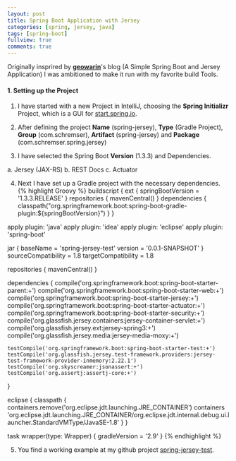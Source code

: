 ```yaml
---
layout: post
title: Spring Boot Application with Jersey
categories: [spring, jersey, java]
tags: [spring-boot]
fullview: true
comments: true
---
```


Originally insprired by **[geowarin](http://geowarin.github.io/a-simple-spring-boot-and-jersey-application.html)**'s blog 
(A Simple Spring Boot and Jersey Application) I was ambitioned to make it run with my favorite build Tools. 

#### 1. Setting up the Project

1. I have started with a new Project in IntelliJ, choosing the **Spring Initializr** Project, which is a GUI for 
[start.spring.io](https://start.spring.io). 

2. After defining the project **Name** (spring-jersey), **Type** (Gradle Project), **Group** (com.schremser), 
**Artifact** (spring-jersey) and **Package** (com.schremser.spring.jersey) 

3. I have selected the Spring Boot **Version** (1.3.3) and Dependencies. 
 
 a. Jersey (JAX-RS)
 b. REST Docs
 c. Actuator

4. Next I have set up a Gradle project with the necessary dependencies.
{% highlight Groovy %}
buildscript {
	ext {
		springBootVersion = '1.3.3.RELEASE'
	}
	repositories {
		mavenCentral()
	}
	dependencies {
		classpath("org.springframework.boot:spring-boot-gradle-plugin:${springBootVersion}") 
	}
}

apply plugin: 'java'
apply plugin: 'idea'
apply plugin: 'eclipse'
apply plugin: 'spring-boot'

jar {
	baseName = 'spring-jersey-test'
	version = '0.0.1-SNAPSHOT'
}
sourceCompatibility = 1.8
targetCompatibility = 1.8

repositories {
	mavenCentral()
}


dependencies {
	compile('org.springframework.boot:spring-boot-starter-parent:+')
	compile('org.springframework.boot:spring-boot-starter-web:+')
	compile('org.springframework.boot:spring-boot-starter-jersey:+')
	compile('org.springframework.boot:spring-boot-starter-actuator:+')
	compile('org.springframework.boot:spring-boot-starter-security:+')
	compile('org.glassfish.jersey.containers:jersey-container-servlet:+')
	compile('org.glassfish.jersey.ext:jersey-spring3:+')
	compile('org.glassfish.jersey.media:jersey-media-moxy:+')

	testCompile('org.springframework.boot:spring-boot-starter-test:+')
	testCompile('org.glassfish.jersey.test-framework.providers:jersey-test-framework-provider-inmemory:2.22.1')
	testCompile('org.skyscreamer:jsonassert:+')
	testCompile('org.assertj:assertj-core:+')
}


eclipse {
	classpath {
		 containers.remove('org.eclipse.jdt.launching.JRE_CONTAINER')
		 containers 'org.eclipse.jdt.launching.JRE_CONTAINER/org.eclipse.jdt.internal.debug.ui.launcher.StandardVMType/JavaSE-1.8'
	}
}

task wrapper(type: Wrapper) {
	gradleVersion = '2.9'
}
{% endhighlight %}

5. You find a working example at my github project [spring-jersey-test](https://github.com/maxschremser/spring-jersey-test).